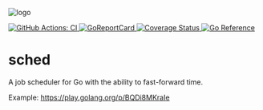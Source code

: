 ![logo](https://user-images.githubusercontent.com/9574743/123485083-bbdffb00-d609-11eb-92eb-28d907180b5b.png)

<a href="https://github.com/romshark/sched/actions?query=workflow%3ACI">
  <img src="https://github.com/romshark/sched/workflows/CI/badge.svg" alt="GitHub Actions: CI">
</a>
<a href="https://goreportcard.com/report/github.com/romshark/sched">
  <img src="https://goreportcard.com/badge/github.com/romshark/sched" alt="GoReportCard">
</a>
<a href="https://coveralls.io/github/romshark/sched?branch=main">
  <img src="https://coveralls.io/repos/github/romshark/sched/badge.svg?branch=main" alt="Coverage Status">
</a>
<a href="https://pkg.go.dev/github.com/romshark/sched">
  <img src="https://pkg.go.dev/badge/github.com/romshark/sched.svg" alt="Go Reference">
</a>

# sched

A job scheduler for Go with the ability to fast-forward time.

Example: https://play.golang.org/p/BQDi8MKraIe
